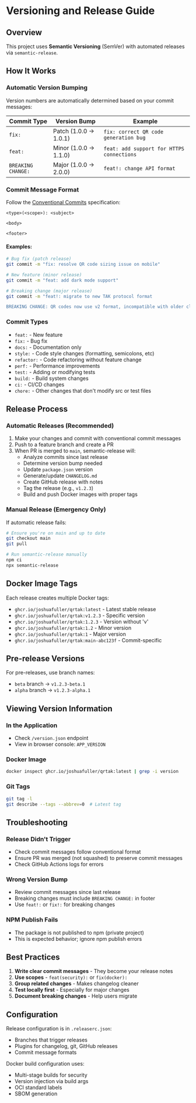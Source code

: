 # Versioning and Release Guide

## Overview

This project uses **Semantic Versioning** (SemVer) with automated releases via `semantic-release`.

## How It Works

### Automatic Version Bumping

Version numbers are automatically determined based on your commit messages:

| Commit Type | Version Bump | Example |
|------------|--------------|---------|
| `fix:` | Patch (1.0.0 → 1.0.1) | `fix: correct QR code generation bug` |
| `feat:` | Minor (1.0.0 → 1.1.0) | `feat: add support for HTTPS connections` |
| `BREAKING CHANGE:` | Major (1.0.0 → 2.0.0) | `feat!: change API format` |

### Commit Message Format

Follow the [Conventional Commits](https://www.conventionalcommits.org/) specification:

```
<type>(<scope>): <subject>

<body>

<footer>
```

#### Examples:

```bash
# Bug fix (patch release)
git commit -m "fix: resolve QR code sizing issue on mobile"

# New feature (minor release)
git commit -m "feat: add dark mode support"

# Breaking change (major release)
git commit -m "feat!: migrate to new TAK protocol format

BREAKING CHANGE: QR codes now use v2 format, incompatible with older clients"
```

### Commit Types

- `feat:` - New feature
- `fix:` - Bug fix
- `docs:` - Documentation only
- `style:` - Code style changes (formatting, semicolons, etc)
- `refactor:` - Code refactoring without feature change
- `perf:` - Performance improvements
- `test:` - Adding or modifying tests
- `build:` - Build system changes
- `ci:` - CI/CD changes
- `chore:` - Other changes that don't modify src or test files

## Release Process

### Automatic Releases (Recommended)

1. Make your changes and commit with conventional commit messages
2. Push to a feature branch and create a PR
3. When PR is merged to `main`, semantic-release will:
   - Analyze commits since last release
   - Determine version bump needed
   - Update `package.json` version
   - Generate/update `CHANGELOG.md`
   - Create GitHub release with notes
   - Tag the release (e.g., `v1.2.3`)
   - Build and push Docker images with proper tags

### Manual Release (Emergency Only)

If automatic release fails:

```bash
# Ensure you're on main and up to date
git checkout main
git pull

# Run semantic-release manually
npm ci
npx semantic-release
```

## Docker Image Tags

Each release creates multiple Docker tags:

- `ghcr.io/joshuafuller/qrtak:latest` - Latest stable release
- `ghcr.io/joshuafuller/qrtak:v1.2.3` - Specific version
- `ghcr.io/joshuafuller/qrtak:1.2.3` - Version without 'v'
- `ghcr.io/joshuafuller/qrtak:1.2` - Minor version
- `ghcr.io/joshuafuller/qrtak:1` - Major version
- `ghcr.io/joshuafuller/qrtak:main-abc123f` - Commit-specific

## Pre-release Versions

For pre-releases, use branch names:

- `beta` branch → `v1.2.3-beta.1`
- `alpha` branch → `v1.2.3-alpha.1`

## Viewing Version Information

### In the Application
- Check `/version.json` endpoint
- View in browser console: `APP_VERSION`

### Docker Image
```bash
docker inspect ghcr.io/joshuafuller/qrtak:latest | grep -i version
```

### Git Tags
```bash
git tag -l
git describe --tags --abbrev=0  # Latest tag
```

## Troubleshooting

### Release Didn't Trigger
- Check commit messages follow conventional format
- Ensure PR was merged (not squashed) to preserve commit messages
- Check GitHub Actions logs for errors

### Wrong Version Bump
- Review commit messages since last release
- Breaking changes must include `BREAKING CHANGE:` in footer
- Use `feat!:` or `fix!:` for breaking changes

### NPM Publish Fails
- The package is not published to npm (private project)
- This is expected behavior; ignore npm publish errors

## Best Practices

1. **Write clear commit messages** - They become your release notes
2. **Use scopes** - `feat(security):` or `fix(docker):`
3. **Group related changes** - Makes changelog cleaner
4. **Test locally first** - Especially for major changes
5. **Document breaking changes** - Help users migrate

## Configuration

Release configuration is in `.releaserc.json`:
- Branches that trigger releases
- Plugins for changelog, git, GitHub releases
- Commit message formats

Docker build configuration uses:
- Multi-stage builds for security
- Version injection via build args
- OCI standard labels
- SBOM generation